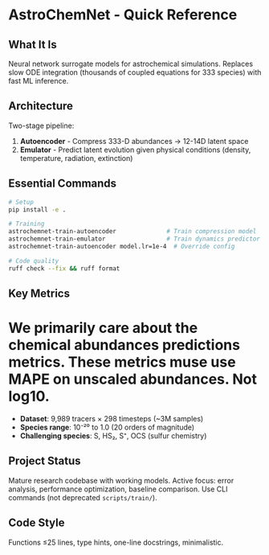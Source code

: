 # AstroChemNet - Quick Reference

## What It Is

Neural network surrogate models for astrochemical simulations. Replaces slow ODE integration (thousands of coupled equations for 333 species) with fast ML inference.

## Architecture

Two-stage pipeline:
1. **Autoencoder** - Compress 333-D abundances → 12-14D latent space
2. **Emulator** - Predict latent evolution given physical conditions (density, temperature, radiation, extinction)

## Essential Commands

```bash
# Setup
pip install -e .

# Training
astrochemnet-train-autoencoder              # Train compression model
astrochemnet-train-emulator                 # Train dynamics predictor
astrochemnet-train-autoencoder model.lr=1e-4  # Override config

# Code quality
ruff check --fix && ruff format
```

## Key Metrics

# We primarily care about the chemical abundances predictions metrics. These metrics muse use MAPE on unscaled abundances. Not log10.

- **Dataset**: 9,989 tracers × 298 timesteps (~3M samples)
- **Species range**: 10⁻²⁰ to 1.0 (20 orders of magnitude)
- **Challenging species**: S, HS₂, S⁺, OCS (sulfur chemistry)

## Project Status

Mature research codebase with working models. Active focus: error analysis, performance optimization, baseline comparison. Use CLI commands (not deprecated `scripts/train/`).

## Code Style

Functions ≤25 lines, type hints, one-line docstrings, minimalistic.
